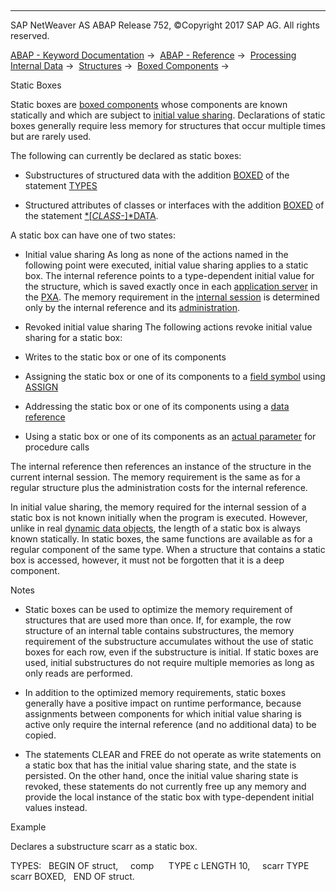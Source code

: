   

* * *

SAP NetWeaver AS ABAP Release 752, ©Copyright 2017 SAP AG. All rights reserved.

[ABAP - Keyword Documentation](javascript:call_link\('abenabap.htm'\)) →  [ABAP - Reference](javascript:call_link\('abenabap_reference.htm'\)) →  [Processing Internal Data](javascript:call_link\('abenabap_data_working.htm'\)) →  [Structures](javascript:call_link\('abendata_objects_structure.htm'\)) →  [Boxed Components](javascript:call_link\('abenboxed_components.htm'\)) → 

Static Boxes

Static boxes are [boxed components](javascript:call_link\('abenboxed_components.htm'\)) whose components are known statically and which are subject to [initial value sharing](javascript:call_link\('abeninitial_value_sharing_glosry.htm'\) "Glossary Entry"). Declarations of static boxes generally require less memory for structures that occur multiple times but are rarely used.

The following can currently be declared as static boxes:

-   Substructures of structured data with the addition [BOXED](javascript:call_link\('abaptypes_boxed.htm'\)) of the statement [TYPES](javascript:call_link\('abaptypes.htm'\))

-   Structured attributes of classes or interfaces with the addition [BOXED](javascript:call_link\('abapdata_boxed.htm'\)) of the statement [*\[*CLASS-*\]*DATA](javascript:call_link\('abapdata.htm'\)).

A static box can have one of two states:

-   Initial value sharing
    As long as none of the actions named in the following point were executed, initial value sharing applies to a static box. The internal reference points to a type-dependent initial value for the structure, which is saved exactly once in each [application server](javascript:call_link\('abenapplication_server_glosry.htm'\) "Glossary Entry") in the [PXA](javascript:call_link\('abenpxa_glosry.htm'\) "Glossary Entry"). The memory requirement in the [internal session](javascript:call_link\('abeninternal_session_glosry.htm'\) "Glossary Entry") is determined only by the internal reference and its [administration](javascript:call_link\('abenmemory_consumption.htm'\)).

-   Revoked initial value sharing
    The following actions revoke initial value sharing for a static box:

-   Writes to the static box or one of its components

-   Assigning the static box or one of its components to a [field symbol](javascript:call_link\('abenfield_symbol_glosry.htm'\) "Glossary Entry") using [ASSIGN](javascript:call_link\('abapassign.htm'\))

-   Addressing the static box or one of its components using a [data reference](javascript:call_link\('abendata_reference_glosry.htm'\) "Glossary Entry")

-   Using a static box or one of its components as an [actual parameter](javascript:call_link\('abenactual_parameter_glosry.htm'\) "Glossary Entry") for procedure calls

The internal reference then references an instance of the structure in the current internal session. The memory requirement is the same as for a regular structure plus the administration costs for the internal reference.

In initial value sharing, the memory required for the internal session of a static box is not known initially when the program is executed. However, unlike in real [dynamic data objects](javascript:call_link\('abendynamic_data_object_glosry.htm'\) "Glossary Entry"), the length of a static box is always known statically. In static boxes, the same functions are available as for a regular component of the same type. When a structure that contains a static box is accessed, however, it must not be forgotten that it is a deep component.

Notes

-   Static boxes can be used to optimize the memory requirement of structures that are used more than once. If, for example, the row structure of an internal table contains substructures, the memory requirement of the substructure accumulates without the use of static boxes for each row, even if the substructure is initial. If static boxes are used, initial substructures do not require multiple memories as long as only reads are performed.

-   In addition to the optimized memory requirements, static boxes generally have a positive impact on runtime performance, because assignments between components for which initial value sharing is active only require the internal reference (and no additional data) to be copied.

-   The statements CLEAR and FREE do not operate as write statements on a static box that has the initial value sharing state, and the state is persisted. On the other hand, once the initial value sharing state is revoked, these statements do not currently free up any memory and provide the local instance of the static box with type-dependent initial values instead.

Example

Declares a substructure scarr as a static box.

TYPES:
  BEGIN OF struct,
    comp      TYPE c LENGTH 10,
    scarr TYPE scarr BOXED,
  END OF struct.